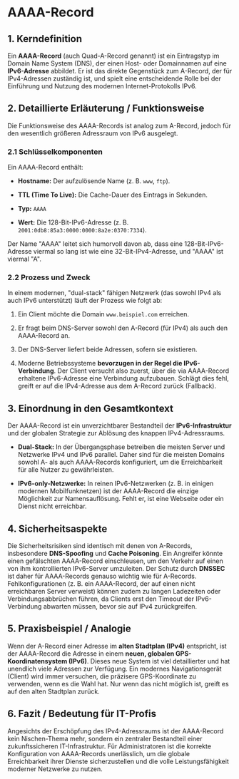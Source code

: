 # AAAA-Record

## 1. Kerndefinition

Ein **AAAA-Record** (auch Quad-A-Record genannt) ist ein Eintragstyp im Domain Name System (DNS), der einen Host- oder Domainnamen auf eine **IPv6-Adresse** abbildet. Er ist das direkte Gegenstück zum A-Record, der für IPv4-Adressen zuständig ist, und spielt eine entscheidende Rolle bei der Einführung und Nutzung des modernen Internet-Protokolls IPv6.

## 2. Detaillierte Erläuterung / Funktionsweise

Die Funktionsweise des AAAA-Records ist analog zum A-Record, jedoch für den wesentlich größeren Adressraum von IPv6 ausgelegt.

### 2.1 Schlüsselkomponenten

Ein AAAA-Record enthält:

- **Hostname:** Der aufzulösende Name (z. B. `www`, `ftp`).
    
- **TTL (Time To Live):** Die Cache-Dauer des Eintrags in Sekunden.
    
- **Typ:** `AAAA`
    
- **Wert:** Die 128-Bit-IPv6-Adresse (z. B. `2001:0db8:85a3:0000:0000:8a2e:0370:7334`).
    

Der Name "AAAA" leitet sich humorvoll davon ab, dass eine 128-Bit-IPv6-Adresse viermal so lang ist wie eine 32-Bit-IPv4-Adresse, und "AAAA" ist viermal "A".

### 2.2 Prozess und Zweck

In einem modernen, "dual-stack" fähigen Netzwerk (das sowohl IPv4 als auch IPv6 unterstützt) läuft der Prozess wie folgt ab:

1. Ein Client möchte die Domain `www.beispiel.com` erreichen.
    
2. Er fragt beim DNS-Server sowohl den A-Record (für IPv4) als auch den AAAA-Record an.
    
3. Der DNS-Server liefert beide Adressen, sofern sie existieren.
    
4. Moderne Betriebssysteme **bevorzugen in der Regel die IPv6-Verbindung**. Der Client versucht also zuerst, über die via AAAA-Record erhaltene IPv6-Adresse eine Verbindung aufzubauen. Schlägt dies fehl, greift er auf die IPv4-Adresse aus dem A-Record zurück (Fallback).
    

## 3. Einordnung in den Gesamtkontext

Der AAAA-Record ist ein unverzichtbarer Bestandteil der **IPv6-Infrastruktur** und der globalen Strategie zur Ablösung des knappen IPv4-Adressraums.

- **Dual-Stack:** In der Übergangsphase betreiben die meisten Server und Netzwerke IPv4 und IPv6 parallel. Daher sind für die meisten Domains sowohl A- als auch AAAA-Records konfiguriert, um die Erreichbarkeit für alle Nutzer zu gewährleisten.
    
- **IPv6-only-Netzwerke:** In reinen IPv6-Netzwerken (z. B. in einigen modernen Mobilfunknetzen) ist der AAAA-Record die einzige Möglichkeit zur Namensauflösung. Fehlt er, ist eine Webseite oder ein Dienst nicht erreichbar.
    

## 4. Sicherheitsaspekte

Die Sicherheitsrisiken sind identisch mit denen von A-Records, insbesondere **DNS-Spoofing** und **Cache Poisoning**. Ein Angreifer könnte einen gefälschten AAAA-Record einschleusen, um den Verkehr auf einen von ihm kontrollierten IPv6-Server umzuleiten. Der Schutz durch **DNSSEC** ist daher für AAAA-Records genauso wichtig wie für A-Records. Fehlkonfigurationen (z. B. ein AAAA-Record, der auf einen nicht erreichbaren Server verweist) können zudem zu langen Ladezeiten oder Verbindungsabbrüchen führen, da Clients erst den Timeout der IPv6-Verbindung abwarten müssen, bevor sie auf IPv4 zurückgreifen.

## 5. Praxisbeispiel / Analogie

Wenn der A-Record einer Adresse im **alten Stadtplan (IPv4)** entspricht, ist der AAAA-Record die Adresse in einem **neuen, globalen GPS-Koordinatensystem (IPv6)**. Dieses neue System ist viel detaillierter und hat unendlich viele Adressen zur Verfügung. Ein modernes Navigationsgerät (Client) wird immer versuchen, die präzisere GPS-Koordinate zu verwenden, wenn es die Wahl hat. Nur wenn das nicht möglich ist, greift es auf den alten Stadtplan zurück.

## 6. Fazit / Bedeutung für IT-Profis

Angesichts der Erschöpfung des IPv4-Adressraums ist der AAAA-Record kein Nischen-Thema mehr, sondern ein zentraler Bestandteil einer zukunftssicheren IT-Infrastruktur. Für Administratoren ist die korrekte Konfiguration von AAAA-Records unerlässlich, um die globale Erreichbarkeit ihrer Dienste sicherzustellen und die volle Leistungsfähigkeit moderner Netzwerke zu nutzen.